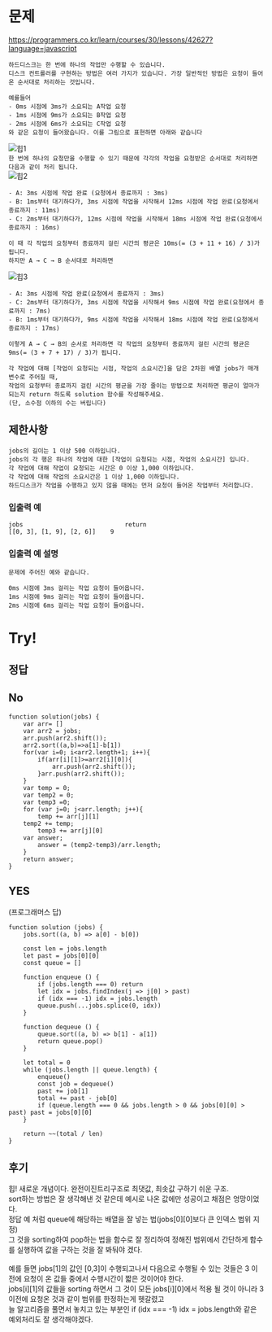 # 문제
https://programmers.co.kr/learn/courses/30/lessons/42627?language=javascript
```
하드디스크는 한 번에 하나의 작업만 수행할 수 있습니다.
디스크 컨트롤러를 구현하는 방법은 여러 가지가 있습니다. 가장 일반적인 방법은 요청이 들어온 순서대로 처리하는 것입니다.

예를들어
- 0ms 시점에 3ms가 소요되는 A작업 요청
- 1ms 시점에 9ms가 소요되는 B작업 요청
- 2ms 시점에 6ms가 소요되는 C작업 요청
와 같은 요청이 들어왔습니다. 이를 그림으로 표현하면 아래와 같습니다
```
![힙1]('')
<br>
`한 번에 하나의 요청만을 수행할 수 있기 때문에 각각의 작업을 요청받은 순서대로 처리하면 다음과 같이 처리 됩니다.`
<br>
![힙2]('')
<br>
```
- A: 3ms 시점에 작업 완료 (요청에서 종료까지 : 3ms)
- B: 1ms부터 대기하다가, 3ms 시점에 작업을 시작해서 12ms 시점에 작업 완료(요청에서 종료까지 : 11ms)
- C: 2ms부터 대기하다가, 12ms 시점에 작업을 시작해서 18ms 시점에 작업 완료(요청에서 종료까지 : 16ms)
```
```
이 때 각 작업의 요청부터 종료까지 걸린 시간의 평균은 10ms(= (3 + 11 + 16) / 3)가 됩니다.
하지만 A → C → B 순서대로 처리하면
```
![힙3]('')
```
- A: 3ms 시점에 작업 완료(요청에서 종료까지 : 3ms)
- C: 2ms부터 대기하다가, 3ms 시점에 작업을 시작해서 9ms 시점에 작업 완료(요청에서 종료까지 : 7ms)
- B: 1ms부터 대기하다가, 9ms 시점에 작업을 시작해서 18ms 시점에 작업 완료(요청에서 종료까지 : 17ms)
```
```
이렇게 A → C → B의 순서로 처리하면 각 작업의 요청부터 종료까지 걸린 시간의 평균은 9ms(= (3 + 7 + 17) / 3)가 됩니다.

각 작업에 대해 [작업이 요청되는 시점, 작업의 소요시간]을 담은 2차원 배열 jobs가 매개변수로 주어질 때,
작업의 요청부터 종료까지 걸린 시간의 평균을 가장 줄이는 방법으로 처리하면 평균이 얼마가 되는지 return 하도록 solution 함수를 작성해주세요.
(단, 소수점 이하의 수는 버립니다)
```
## 제한사항
```
jobs의 길이는 1 이상 500 이하입니다.
jobs의 각 행은 하나의 작업에 대한 [작업이 요청되는 시점, 작업의 소요시간] 입니다.
각 작업에 대해 작업이 요청되는 시간은 0 이상 1,000 이하입니다.
각 작업에 대해 작업의 소요시간은 1 이상 1,000 이하입니다.
하드디스크가 작업을 수행하고 있지 않을 때에는 먼저 요청이 들어온 작업부터 처리합니다.
```
### 입출력 예
```
jobs	                        return
[[0, 3], [1, 9], [2, 6]]	9
```
### 입출력 예 설명
```
문제에 주어진 예와 같습니다.

0ms 시점에 3ms 걸리는 작업 요청이 들어옵니다.
1ms 시점에 9ms 걸리는 작업 요청이 들어옵니다.
2ms 시점에 6ms 걸리는 작업 요청이 들어옵니다.
```

# Try!
## 정답
## No
```
function solution(jobs) {
    var arr= []
    var arr2 = jobs;
    arr.push(arr2.shift());
    arr2.sort((a,b)=>a[1]-b[1])
    for(var i=0; i<arr2.length+1; i++){
        if(arr[i][1]>=arr2[i][0]){
            arr.push(arr2.shift());
        }arr.push(arr2.shift());
    }
    var temp = 0;
    var temp2 = 0;
    var temp3 =0;
    for (var j=0; j<arr.length; j++){
        temp += arr[j][1]
    temp2 += temp;
        temp3 += arr[j][0]
    var answer;
        answer = (temp2-temp3)/arr.length;     
    } 
    return answer;
}
```
## YES
(프로그래머스 답)
```
function solution (jobs) {
    jobs.sort((a, b) => a[0] - b[0])

    const len = jobs.length
    let past = jobs[0][0]
    const queue = []

    function enqueue () {
        if (jobs.length === 0) return
        let idx = jobs.findIndex(j => j[0] > past)
        if (idx === -1) idx = jobs.length
        queue.push(...jobs.splice(0, idx))
    }

    function dequeue () {
        queue.sort((a, b) => b[1] - a[1])
        return queue.pop()
    }

    let total = 0
    while (jobs.length || queue.length) {
        enqueue()
        const job = dequeue()
        past += job[1]
        total += past - job[0]
        if (queue.length === 0 && jobs.length > 0 && jobs[0][0] > past) past = jobs[0][0]
    }

    return ~~(total / len)
}
```

## 후기
힙! 새로운 개념이다. 완전이진트리구조로 최댓값, 최솟값 구하기 쉬운 구조.<br>
sort하는 방법은 잘 생각해낸 것 같은데 예시로 나온 값에만 성공이고 채점은 엉망이었다.<br>
정답 예 처럼 queue에 해당하는 배열을 잘 넣는 법(jobs[0][0]보다 큰 인덱스 범위 지정)<br>
그 것을 sorting하여 pop하는 법을 함수로 잘 정리하여 정해진 범위에서 간단하게 함수를 실행하여 값을 구하는 것을 잘 봐둬야 겠다.<br><br>
예를 들면 jobs[1]의 값인 [0,3]이 수행되고나서 다음으로 수행될 수 있는 것들은 3 이전에 요청이 온 값들 중에서 수행시간이 짧은 것이어야 한다.<br>
jobs[i][1]의 값들을 sorting 하면서 그 것이 모든 jobs[i][0]에서 적용 될 것이 아니라 3이전에 요청온 것과 같이 범위를 한정하는게 헷갈렸고<br>
늘 알고리즘을 풀면서 놓치고 있는 부분인 if (idx === -1) idx = jobs.length와 같은 예외처리도 잘 생각해야겠다.
